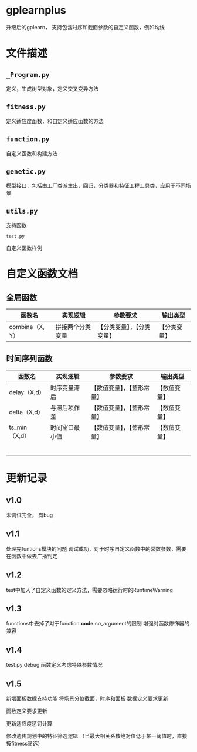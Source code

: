 # gplearnplus
升级后的gplearn， 支持包含时序和截面参数的自定义函数，例如均线

# 文件描述

## `_Program.py`

定义，生成树型对象，定义交叉变异方法



## `fitness.py`

定义适应度函数，和自定义适应函数的方法



## `function.py`

自定义函数和构建方法



## `genetic.py`

模型接口，包括由工厂类派生出，回归，分类器和特征工程工具类，应用于不同场景



## `utils.py`

支持函数



`test.py`

自定义函数样例



# 自定义函数文档

## 全局函数

| 函数名          | 实现逻辑         | 参数要求                   | 输出类型     |
| --------------- | ---------------- | -------------------------- | ------------ |
| combine（X, Y） | 拼接两个分类变量 | 【分类变量】，【分类变量】 | 【分类变量】 |





## 时间序列函数



| 函数名        | 实现逻辑       | 参数要求                   | 输出类型     |
| ------------- | -------------- | -------------------------- | ------------ |
| delay（X,d）  | 时序变量滞后   | 【数值变量】，【整形常量】 | 【数值变量】 |
| delta（X,d）  | 与滞后项作差   | 【数值变量】，【整形常量】 | 【数值变量】 |
| ts_min（X,d） | 时间窗口最小值 | 【数值变量】，【整形常量】 | 【数值变量】 |
|               |                |                            |              |
|               |                |                            |              |
|               |                |                            |              |
|               |                |                            |              |
|               |                |                            |              |
|               |                |                            |              |




# 更新记录

## v1.0

未调试完全， 有bug

## v1.1

处理完funtions模块的问题
调试成功，对于时序自定义函数中的常数参数，需要在函数中做去广播判定

## v1.2

test中加入了自定义函数的定义方法，需要忽略运行时的RuntimeWarning

## v1.3

functions中去掉了对于function.__code__.co_argument的限制
增强对函数修饰器的兼容

## v1.4
test.py debug
函数定义考虑特殊参数情况

## v1.5
新增面板数据支持功能
将场景分位截面，时序和面板
数据定义要求更新

函数定义要求更新

更新适应度惩罚计算

修改遗传规划中的特征筛选逻辑
（当最大相关系数绝对值低于某一阈值时，直接按fitness筛选）